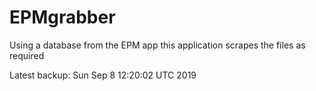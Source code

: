# EPMgrabber
Using a database from the EPM app this application scrapes the files as required


Latest backup: Sun Sep 8 12:20:02 UTC 2019

